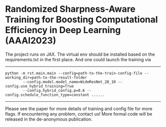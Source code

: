 # Randomized Sharpness-Aware Training for Boosting Computational Efficiency in Deep Learning (AAAI2023)

The project runs on JAX. The virtual env should be installed based on the requirements.txt in the first place. And one could launch the training via
***
    python -m rst.main.main --config=path-to-the-train-config-file --working_dir=path-to-the-result-folder
            --config.model.model_name=WideResNet_28_10 --config.use_hybrid_training=True 
            --config.hybrid_config.p=0.6 --config.schedule_function_type=constant ......
***
Please see the paper for more details of training and config file for more flags. If encountering any problem, contact us! More formal code will be released in the de-anonymous publication.

